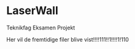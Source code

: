 # LaserWall
 Teknikfag Eksamen Projekt
 
 Her vil de fremtidige filer blive vist!!!!111!!1!!!!1!110
